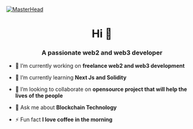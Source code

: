 [![MasterHead](https://logicmojo.com/assets/dist/new_pages/images/js-gif.gif)](https://gav-dev.vercel.app)

<h1 align="center">Hi 👋</h1>
<h3 align="center">A passionate web2 and web3 developer</h3>
<!-- <img align="right" alt="coding" width="400" src="https://i.pinimg.com/originals/e4/26/70/e426702edf874b181aced1e2fa5c6cde.gif"> -->

- 🔭 I’m currently working on **freelance web2 and web3 development**

- 🌱 I’m currently learning **Next Js and Solidity**

- 👯 I’m looking to collaborate on **opensource project that will help the lives of the people**

- 💬 Ask me about **Blockchain Technology**

- ⚡ Fun fact **I love coffee in the morning**

